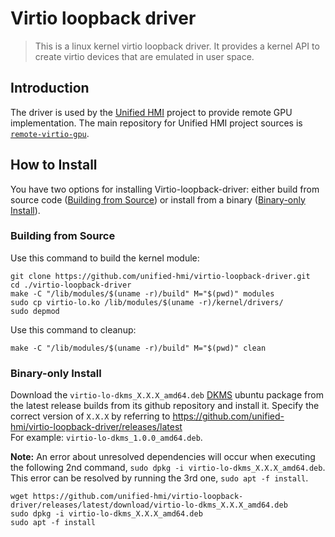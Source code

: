 # Virtio loopback driver

> This is a linux kernel virtio loopback driver.  It provides a kernel API to create
> virtio devices that are emulated in user space.

## Introduction

The driver is used by the [Unified HMI](https://github.com/unified-hmi) project to provide remote GPU implementation.
The main repository for Unified HMI project sources is [`remote-virtio-gpu`](https://github.com/unified-hmi/remote-virtio-gpu).

## How to Install
You have two options for installing Virtio-loopback-driver: either build from source code ([Building from Source](#building-from-source)) or install from a binary ([Binary-only Install](#building-from-source)).

### Building from Source
Use this command to build the kernel module:

```
git clone https://github.com/unified-hmi/virtio-loopback-driver.git
cd ./virtio-loopback-driver
make -C "/lib/modules/$(uname -r)/build" M="$(pwd)" modules
sudo cp virtio-lo.ko /lib/modules/$(uname -r)/kernel/drivers/ 
sudo depmod
```

Use this command to cleanup:

```
make -C "/lib/modules/$(uname -r)/build" M="$(pwd)" clean
```
### Binary-only Install

  Download the `virtio-lo-dkms_X.X.X_amd64.deb`
  [DKMS](https://en.wikipedia.org/wiki/Dynamic_Kernel_Module_Support)
  ubuntu package from the latest release builds from its github repository and install it.
  Specify the correct version of `X.X.X` by referring to https://github.com/unified-hmi/virtio-loopback-driver/releases/latest  
  For example: `virtio-lo-dkms_1.0.0_amd64.deb`.  

 **Note:** An error about unresolved dependencies will occur when executing the following 2nd command, `sudo dpkg -i virtio-lo-dkms_X.X.X_amd64.deb`. This error can be resolved by running the 3rd one, `sudo apt -f install`.

  ```
  wget https://github.com/unified-hmi/virtio-loopback-driver/releases/latest/download/virtio-lo-dkms_X.X.X_amd64.deb 
  sudo dpkg -i virtio-lo-dkms_X.X.X_amd64.deb
  sudo apt -f install
  ```

